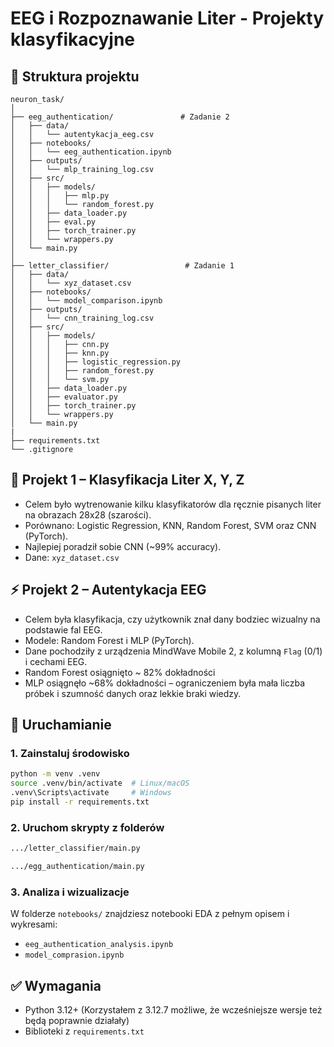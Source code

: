 # EEG i Rozpoznawanie Liter - Projekty klasyfikacyjne

## 📁 Struktura projektu
```
neuron_task/
│
├── eeg_authentication/               # Zadanie 2
│   ├── data/
│   │   └── autentykacja_eeg.csv     
│   ├── notebooks/
│   │   └── eeg_authentication.ipynb   
│   ├── outputs/
│   │   └── mlp_training_log.csv      
│   ├── src/
│   │   ├── models/
│   │   │   ├── mlp.py
│   │   │   └── random_forest.py
│   │   ├── data_loader.py
│   │   ├── eval.py
│   │   ├── torch_trainer.py
│   │   └── wrappers.py
│   └── main.py                        
│
├── letter_classifier/                 # Zadanie 1 
│   ├── data/
│   │   └── xyz_dataset.csv            
│   ├── notebooks/
│   │   └── model_comparison.ipynb     
│   ├── outputs/
│   │   └── cnn_training_log.csv       
│   ├── src/
│   │   ├── models/                   
│   │   │   ├── cnn.py
│   │   │   ├── knn.py
│   │   │   ├── logistic_regression.py
│   │   │   ├── random_forest.py
│   │   │   └── svm.py
│   │   ├── data_loader.py
│   │   ├── evaluator.py
│   │   ├── torch_trainer.py
│   │   └── wrappers.py
│   └── main.py                        
|
├── requirements.txt                  
└── .gitignore                        
```

## 🧠 Projekt 1 – Klasyfikacja Liter X, Y, Z
- Celem było wytrenowanie kilku klasyfikatorów dla ręcznie pisanych liter na obrazach 28x28 (szarości).
- Porównano: Logistic Regression, KNN, Random Forest, SVM oraz CNN (PyTorch).
- Najlepiej poradził sobie CNN (~99% accuracy).
- Dane: `xyz_dataset.csv`

## ⚡ Projekt 2 – Autentykacja EEG
- Celem była klasyfikacja, czy użytkownik znał dany bodziec wizualny na podstawie fal EEG.
- Modele: Random Forest i MLP (PyTorch).
- Dane pochodziły z urządzenia MindWave Mobile 2, z kolumną `Flag` (0/1) i cechami EEG.
- Random Forest osiągnięto ~ 82% dokładności
- MLP osiągnęło ~68% dokładności – ograniczeniem była mała liczba próbek i szumność danych oraz lekkie braki wiedzy.

## 🧪 Uruchamianie
### 1. Zainstaluj środowisko
```bash
python -m venv .venv
source .venv/bin/activate  # Linux/macOS
.venv\Scripts\activate     # Windows
pip install -r requirements.txt
```

### 2. Uruchom skrypty z folderów
```bash
.../letter_classifier/main.py

.../egg_authentication/main.py
```

### 3. Analiza i wizualizacje
W folderze `notebooks/` znajdziesz notebooki EDA z pełnym opisem i wykresami:
- `eeg_authentication_analysis.ipynb`
- `model_comprasion.ipynb`

## ✅ Wymagania
- Python 3.12+ (Korzystałem z 3.12.7 możliwe, że wcześniejsze wersje też będą poprawnie działały)
- Biblioteki z `requirements.txt`
